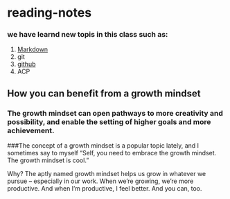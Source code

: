 # reading-notes

### we have learnd new topis in this class such as:

1. [Markdown](Markdown)
2. git 
3. [github](github)
4. ACP

 ## How you can benefit from a growth mindset
### The growth mindset can open pathways to more creativity and possibility, and enable the setting of higher goals and more achievement.

###The concept of a growth mindset is a popular topic lately, and I sometimes say to myself “Self, you need to embrace the growth mindset. The growth mindset is cool.”

Why? The aptly named growth mindset helps us grow in whatever we pursue – especially in our work. When we’re growing, we’re more productive. And when I’m productive, I feel better. And you can, too.

